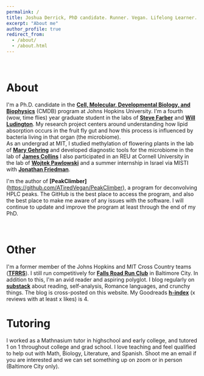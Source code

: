 ```yaml
---
permalink: /
title: Joshua Derrick, PhD candidate. Runner. Vegan. Lifelong Learner.
excerpt: "About me"
author_profile: true
redirect_from:
  - /about/
  - /about.html
---
```


<br />

# About

I'm a Ph.D. candidate in the **[Cell, Molecular, Developmental Biology, and Biophysics](https://cmdb.jhu.edu/)** (CMDB) program at Johns Hopkins University. I'm a fourth (wow, time flies) year graduate student in the labs of **[Steve Farber](https://sites.google.com/carnegiescience.edu/spotlight-farber-lab/)** and **[Will Ludington](https://bse.carnegiescience.edu/dr-william-ludington)**. My research project centers around understanding how lipid absorption occurs in the fruit fly gut and how this process is influenced by bacteria living in that organ (the microbiome).  
As an undergrad at MIT, I studied methylation of flowering plants in the lab of **[Mary Gehring](http://gehringlab.wi.mit.edu)** and developed diagnostic tools for the microbiome in the lab of **[James Collins](https://www.collinslab.mit.edu)** I also participated in an REU at Cornell University in the lab of **[Wojtek Pawlowski](http://pawlowski.cit.cornell.edu)** and a summer internship in Israel via MISTI with **[Jonathan Friedman](https://www.friedmanlab.net)**.  

I'm the author of **[PeakClimber]**(https://github.com/ATiredVegan/PeakClimber), a program for deconvolving HPLC peaks. The GitHub is the best place to access the program, and also the best place to make me aware of any issues with the software. I will continue to update and improve the program at least through the end of my PhD. 

<br />

# Other 

I'm a former member of the Johns Hopkins and MIT Cross Country teams (**[TFRRS](https://www.tfrrs.org/athletes/6082124/Johns_Hopkins/Josh_Derrick.html)**). I still run competitively for **[Falls Road Run Club](https://shop.baltimorerunning.com)** in Baltimore City.  In addition to this, I'm an avid reader and aspiring polyglot. I blog regularly on **[substack](https://deusexvita.substack.com)** about reading, self-analysis, Romance languages, and crunchy things. The blog is cross-posted on this website. My Goodreads **[h-index](https://www.goodreads.com/review/list/63766642?sort=review&view=reviews)** (x reviews with at least x likes) is 4. 

# Tutoring
I worked as a Mathnasium tutor in highschool and early college, and tutored 1 on 1 throughout college and grad school. I love teaching and feel qualified to help out with Math, Biology, Literature, and Spanish. Shoot me an email if you are interested and we can set something up on zoom or in person (Baltimore City only).  


